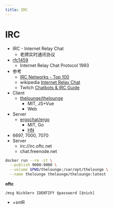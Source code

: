 ```yaml
---
title: IRC
---
```


# IRC

- IRC - Internet Relay Chat
  - 老牌实时通讯协议
- [rfc1459](https://datatracker.ietf.org/doc/html/rfc1459.html)
  - Internet Relay Chat Protocol 1993
- 参考
  - [IRC Networks - Top 100](https://netsplit.de/networks/top100.php)
  - wikipedia [Internet Relay Chat](https://en.wikipedia.org/wiki/Internet_Relay_Chat)
  - Twitch [Chatbots & IRC Guide](https://dev.twitch.tv/docs/irc/guide)
- Client
  - [thelounge/thelounge](https://github.com/thelounge/thelounge)
    - MIT, JS+Vue
    - Web
- Server
  - [ergochat/ergo](https://github.com/ergochat/ergo)
    - MIT, Go
    - [HN](https://news.ycombinator.com/item?id=31832115)
- 6697, 7000, 7070
- Server
  - irc://irc.oftc.net
  - chat.freenode.net

```bash
docker run --rm -it \
  --publish 9000:9000 \
  --volume $PWD/thelounge:/var/opt/thelounge \
  --name thelounge thelounge/thelounge:latest
```

**oftc**


```
/msg NickServ IDENTIFY $password [$nick]
```

- +sntR

